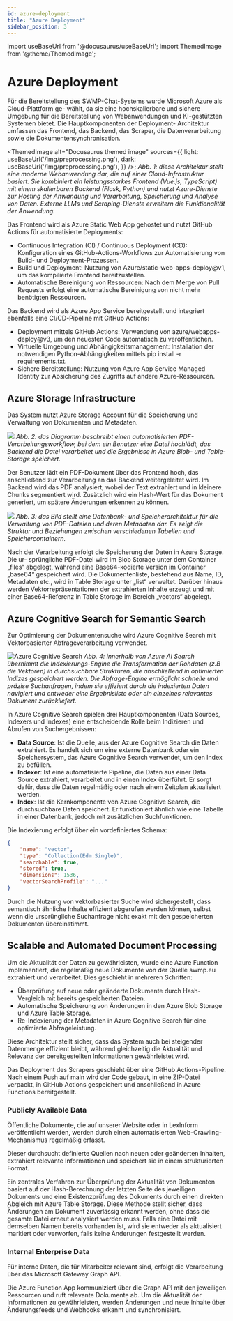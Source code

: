 ```yaml
---
id: azure-deployment
title: "Azure Deployment"
sidebar_position: 3
---
```

import useBaseUrl from '@docusaurus/useBaseUrl';
import ThemedImage from '@theme/ThemedImage';

# Azure Deployment

Für die Bereitstellung des SWMP-Chat-Systems wurde Microsoft Azure als Cloud-Plattform ge-
wählt, da sie eine hochskalierbare und sichere Umgebung für die Bereitstellung von
Webanwendungen und KI-gestützten Systemen bietet. Die Hauptkomponenten der Deployment-
Architektur umfassen das Frontend, das Backend, das Scraper, die Datenverarbeitung sowie die
Dokumentensynchronisation.

<ThemedImage
  alt="Docusaurus themed image"
  sources={{
    light: useBaseUrl('/img/preprocessing.png'),
    dark: useBaseUrl('/img/preprocessing.png'),
  }}
/>;
*Abb. 1: diese Architektur stellt eine moderne Webanwendung dar, die auf einer Cloud-Infrastruktur basiert. Sie kombiniert ein leistungsstarkes Frontend (Vue.js, TypeScript) mit einem skalierbaren Backend (Flask, Python) und nutzt Azure-Dienste zur Hosting der Anwandung und Verarbeitung, Speicherung und Analyse von Daten. Externe LLMs und Scraping-Dienste erweitern die Funktionalität der Anwendung.*

Das Frontend wird als Azure Static Web App gehostet und nutzt GitHub Actions für automatisierte
Deployments:

* Continuous Integration (CI) / Continuous Deployment (CD): Konfiguration eines GitHub-Actions-Workflows zur Automatisierung von Build- und Deployment-Prozessen.
* Build und Deployment: Nutzung von Azure/static-web-apps-deploy@v1, um das kompilierte Frontend bereitzustellen.
* Automatische Bereinigung von Ressourcen: Nach dem Merge von Pull Requests erfolgt eine automatische Bereinigung von nicht mehr benötigten Ressourcen.

Das Backend wird als Azure App Service bereitgestellt und integriert ebenfalls eine CI/CD-Pipeline
mit GitHub Actions:

* Deployment mittels GitHub Actions: Verwendung von azure/webapps-deploy@v3, um den neuesten Code automatisch zu veröffentlichen.
* Virtuelle Umgebung und Abhängigkeitsmanagement: Installation der notwendigen Python-Abhängigkeiten mittels pip install -r requirements.txt.
* Sichere Bereitstellung: Nutzung von Azure App Service Managed Identity zur Absicherung des Zugriffs auf andere Azure-Ressourcen.

## Azure Storage Infrastructure

Das System nutzt Azure Storage Account für die Speicherung und Verwaltung von Dokumenten
und Metadaten.

[![](img/preprocessing.png)](img/preprocessing.png)
*Abb. 2: das Diagramm beschreibt einen automatisierten PDF-Verarbeitungsworkflow, bei dem ein Benutzer eine Datei hochlädt, das Backend die Datei verarbeitet und die Ergebnisse in Azure Blob- und Table-Storage speichert.*

Der Benutzer lädt ein PDF-Dokument über das Frontend hoch, das anschließend zur Verarbeitung
an das Backend weitergeleitet wird. Im Backend wird das PDF analysiert, wobei der
Text extrahiert und in kleinere Chunks segmentiert wird. Zusätzlich wird ein Hash-Wert für das
Dokument generiert, um spätere Änderungen erkennen zu können.

[![](img/storage_architecture.png)](img/storage_architecture.png)
*Abb. 3: das Bild stellt eine Datenbank- und Speicherarchitektur für die Verwaltung von PDF-Dateien und deren Metadaten dar. Es zeigt die Struktur und Beziehungen zwischen verschiedenen Tabellen und Speichercontainern.*

Nach der Verarbeitung erfolgt die Speicherung der Daten in Azure Storage. Die ur-
sprüngliche PDF-Datei wird im Blob Storage unter dem Container „files“ abgelegt, während eine
Base64-kodierte Version im Container „base64“ gespeichert wird. Die Dokumentenliste, bestehend
aus Name, ID, Metadaten etc., wird in Table Storage unter „list“ verwaltet. Darüber hinaus werden
Vektorrepräsentationen der extrahierten Inhalte erzeugt und mit einer Base64-Referenz in Table
Storage im Bereich „vectors“ abgelegt.

## Azure Cognitive Search for Semantic Search

Zur Optimierung der Dokumentensuche wird Azure Cognitive Search mit Vektorbasierter
Abfrageverarbeitung verwendet.

![Azure Cognitive Search](img/azure_search.png)
*Abb. 4: innerhalb von Azure AI Search übernimmt die Indexierungs-Engine die Transformation der Rohdaten (z.B die Vektoren) in durchsuchbare Strukturen, die anschließend in optimierten Indizes gespeichert werden. Die Abfrage-Engine ermöglicht schnelle und präzise Suchanfragen, indem sie effizient durch die indexierten Daten navigiert und entweder eine Ergebnisliste oder ein einzelnes relevantes Dokument zurückliefert.*

In Azure Cognitive Search spielen drei Hauptkomponenten (Data Sources, Indexers und Indexes)
eine entscheidende Rolle beim Indizieren und Abrufen von Suchergebnissen:

- **Data Source**: Ist die Quelle, aus der Azure Cognitive Search die Daten extrahiert. Es handelt sich um eine externe Datenbank oder ein Speichersystem, das Azure Cognitive Search verwendet, um den Index zu befüllen.
- **Indexer**: Ist eine automatisierte Pipeline, die Daten aus einer Data Source extrahiert, verarbeitet und in einen Index überführt. Er sorgt dafür, dass die Daten regelmäßig oder nach einem Zeitplan aktualisiert werden.
- **Index**: Ist die Kernkomponente von Azure Cognitive Search, die durchsuchbare Daten speichert. Er funktioniert ähnlich wie eine Tabelle in einer Datenbank, jedoch mit zusätzlichen Suchfunktionen.

Die Indexierung erfolgt über ein vordefiniertes Schema:

```json
{
    "name": "vector",
    "type": "Collection(Edm.Single)",
    "searchable": true,
    "stored": true,
    "dimensions": 1536,
    "vectorSearchProfile": "..."
}
```

Durch die Nutzung von vektorbasierter Suche wird sichergestellt, dass semantisch ähnliche Inhalte effizient abgerufen werden können, selbst wenn die ursprüngliche Suchanfrage nicht exakt mit den gespeicherten Dokumenten übereinstimmt.

## Scalable and Automated Document Processing

Um die Aktualität der Daten zu gewährleisten, wurde eine Azure Function implementiert, die regelmäßig neue Dokumente von der Quelle swmp.eu extrahiert und verarbeitet. Dies geschieht in mehreren Schritten:

- Überprüfung auf neue oder geänderte Dokumente durch Hash-Vergleich mit bereits gespeicherten Dateien.
- Automatische Speicherung von Änderungen in den Azure Blob Storage und Azure Table Storage.
- Re-Indexierung der Metadaten in Azure Cognitive Search für eine optimierte Abfrageleistung.

Diese Architektur stellt sicher, dass das System auch bei steigender Datenmenge effizient bleibt, während gleichzeitig die Aktualität und Relevanz der bereitgestellten Informationen gewährleistet wird.

Das Deployment des Scrapers geschieht über eine GitHub Actions-Pipeline. Nach einem Push auf main wird der Code gebaut, in eine ZIP-Datei verpackt, in GitHub Actions gespeichert und anschließend in Azure Functions bereitgestellt.

### Publicly Available Data

Öffentliche Dokumente, die auf unserer Website oder in LexInform veröffentlicht werden, werden durch einen automatisierten Web-Crawling-Mechanismus regelmäßig erfasst.

Dieser durchsucht definierte Quellen nach neuen oder geänderten Inhalten, extrahiert relevante Informationen und speichert sie in einem strukturierten Format. 

Ein zentrales Verfahren zur Überprüfung der Aktualität von Dokumenten basiert auf der Hash-Berechnung der letzten Seite des jeweiligen Dokuments und eine Existenzprüfung des Dokuments durch einen direkten Abgleich mit Azure Table Storage. Diese Methode stellt sicher, dass Änderungen am Dokument zuverlässig erkannt werden, ohne dass die gesamte Datei erneut analysiert werden muss. Falls eine Datei mit demselben Namen bereits vorhanden ist, wird sie entweder als aktualisiert markiert oder verworfen, falls keine Änderungen festgestellt werden.

### Internal Enterprise Data

Für interne Daten, die für Mitarbeiter relevant sind, erfolgt die Verarbeitung über das Microsoft Gateway Graph API.

Die Azure Function App kommuniziert über die Graph API mit den jeweiligen Ressourcen und ruft relevante Dokumente ab. Um die Aktualität der Informationen zu gewährleisten, werden Änderungen und neue Inhalte über Änderungsfeeds und Webhooks erkannt und synchronisiert.